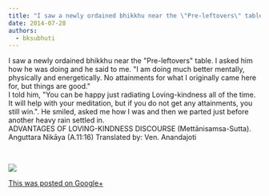 ```yaml
---
title: "I saw a newly ordained bhikkhu near the \"Pre-leftovers\" table. I asked him how he was doing and he said..."
date: 2014-07-28
authors: 
  - bksubhuti
---
```


I saw a newly ordained bhikkhu near the "Pre-leftovers" table. I asked him how he was doing and he said to me. "I am doing much better mentally, physically and energetically. No attainments for what I originally came here for, but things are good."  
I told him, "You can be happy just radiating Loving-kindness all of the time. It will help with your meditation, but if you do not get any attainments, you still win.". He smiled, asked me how I was and then we parted just before another heavy rain settled in.  
ADVANTAGES OF LOVING-KINDNESS DISCOURSE (Mettānisamsa-Sutta).  
Anguttara Nikāya (A.11:16) Translated by: Ven. Anandajoti  
  
﻿

![](https://lh6.googleusercontent.com/-QF3IuiVVK7o/U9XDDPMwRuI/AAAAAAAAJ8w/uHgQw-nyeSU/w506-h750/14%2B-%2B1)

[This was posted on Google+](https://plus.google.com/+BhikkhuSubhuti/posts/GCr5app31j1)